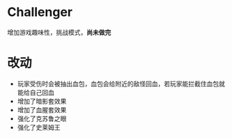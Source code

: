 # Challenger
增加游戏趣味性，挑战模式，**尚未做完**
# 改动
- 玩家受伤时会被抽出血包，血包会给附近的敌怪回血，若玩家能拦截住血包就能给自己回血
- 增加了暗影套效果
- 增加了血腥套效果
- 强化了克苏鲁之眼
- 强化了史莱姆王
